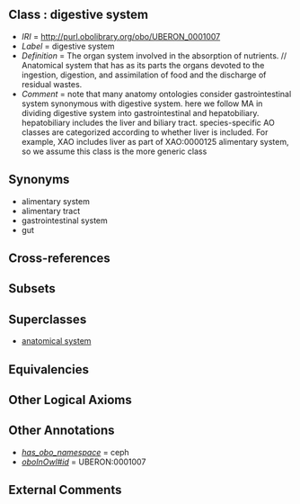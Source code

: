 
## Class : digestive system

 * *IRI* = http://purl.obolibrary.org/obo/UBERON_0001007
 * *Label* = digestive system
 * *Definition* = The organ system involved in the absorption of nutrients. // Anatomical system that has as its parts the organs devoted to the ingestion, digestion, and assimilation of food and the discharge of residual wastes.
 * *Comment* = note that many anatomy ontologies consider gastrointestinal system synonymous with digestive system. here we follow MA in dividing digestive system into gastrointestinal and hepatobiliary. hepatobiliary includes the liver and biliary tract. species-specific AO classes are categorized according to whether liver is included. For example, XAO includes liver as part of XAO:0000125 alimentary system, so we assume this class is the more generic class

## Synonyms

 * alimentary system
 * alimentary tract
 * gastrointestinal system
 * gut

## Cross-references


## Subsets


## Superclasses

 * [anatomical system](../../UBERON/67/UBERON_0000467.md)

## Equivalencies


## Other Logical Axioms


## Other Annotations

 * *[has_obo_namespace](../../ce/oboInOwl#hasOBONamespace.md)* = ceph
 * *[oboInOwl#id](../../id/oboInOwl#id.md)* = UBERON:0001007

## External Comments

